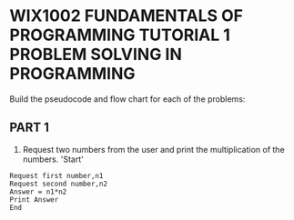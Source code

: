 # WIX1002 FUNDAMENTALS OF PROGRAMMING TUTORIAL 1 PROBLEM SOLVING IN PROGRAMMING
Build the pseudocode and flow chart for each of the problems:
## PART 1
1. Request two numbers from the user and print the multiplication of the numbers.
'Start'
```Pseudocode
Request first number,n1
Request second number,n2
Answer = n1*n2
Print Answer
End
